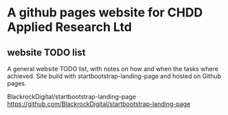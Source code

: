 # A github pages website for CHDD Applied Research Ltd

## website TODO list
A general website TODO list, with notes on how and when the tasks where achieved. Site build with startbootstrap-landing-page and hosted on Github pages.


BlackrockDigital/startbootstrap-landing-page
https://github.com/BlackrockDigital/startbootstrap-landing-page
